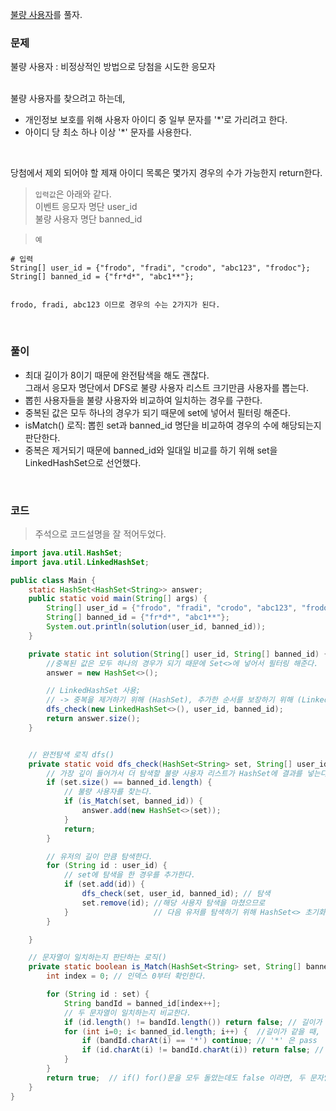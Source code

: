 [불량 사용자](https://school.programmers.co.kr/learn/courses/30/lessons/64064)를 풀자. <br>

### 문제
불량 사용자 : 비정상적인 방법으로 당첨을 시도한 응모자 <br> <br>

불량 사용자를 찾으려고 하는데, <br>
+ 개인정보 보호를 위해 사용자 아이디 중 일부 문자를 '*'로 가리려고 한다.
+ 아이디 당 최소 하나 이상 '*' 문자를 사용한다.

 <br>
 
당첨에서 제외 되어야 할 제재 아이디 목록은 몇가지 경우의 수가 가능한지 return한다. <br>
> `입력값`은 아래와 같다. <br>
> 이벤트 응모자 명단 user_id  <br>
> 불량 사용자 명단 banned_id

> `예`

```
# 입력
String[] user_id = {"frodo", "fradi", "crodo", "abc123", "frodoc"};
String[] banned_id = {"fr*d*", "abc1**"};


frodo, fradi, abc123 이므로 경우의 수는 2가지가 된다.
```

<br>

### 풀이
+ 최대 길이가 8이기 때문에 완전탐색을 해도 괜찮다. <br> 그래서 응모자 명단에서 DFS로 불량 사용자 리스트 크기만큼 사용자를 뽑는다.
+ 뽑힌 사용자들을 불량 사용자와 비교하여 일치하는 경우를 구한다.
+ 중복된 값은 모두 하나의 경우가 되기 때문에 set에 넣어서 필터링 해준다.
+ isMatch() 로직: 뽑힌 set과 banned_id 명단을 비교하여 경우의 수에 해당되는지 판단한다.
+ 중복은 제거되기 때문에 banned_id와 일대일 비교를 하기 위해 set을 LinkedHashSet으로 선언했다.

<br>

### 코드
> 주석으로 코드설명을 잘 적어두었다.

```java
import java.util.HashSet;
import java.util.LinkedHashSet;

public class Main {
    static HashSet<HashSet<String>> answer;
    public static void main(String[] args) {
        String[] user_id = {"frodo", "fradi", "crodo", "abc123", "frodoc"};
        String[] banned_id = {"fr*d*", "abc1**"};
        System.out.println(solution(user_id, banned_id));
    }

    private static int solution(String[] user_id, String[] banned_id) {
        //중복된 값은 모두 하나의 경우가 되기 때문에 Set<>에 넣어서 필터링 해준다.
        answer = new HashSet<>();

        // LinkedHashSet 사용;
        // -> 중복을 제거하기 위해 (HashSet), 추가한 순서를 보장하기 위해 (LinkedHashSet)으로 사용했다.
        dfs_check(new LinkedHashSet<>(), user_id, banned_id);
        return answer.size();
    }


    // 완전탐색 로직 dfs()
    private static void dfs_check(HashSet<String> set, String[] user_id, String[] banned_id) {
        // 가장 깊이 들어가서 더 탐색할 불량 사용자 리스트가 HashSet에 결과를 넣는다.
        if (set.size() == banned_id.length) {
            // 불량 사용자를 찾는다.
            if (is_Match(set, banned_id)) {
                answer.add(new HashSet<>(set));
            }
            return;
        }

        // 유저의 길이 만큼 탐색한다.
        for (String id : user_id) {
            // set에 탐색을 한 경우를 추가한다.
            if (set.add(id)) {
                dfs_check(set, user_id, banned_id); // 탐색
                set.remove(id); //해당 사용자 탐색을 마쳤으므로
            }                   // 다음 유저를 탐색하기 위해 HashSet<> 초기화
        }

    }

    // 문자열이 일치하는지 판단하는 로직()
    private static boolean is_Match(HashSet<String> set, String[] banned_id) {
        int index = 0; // 인덱스 0부터 확인한다.

        for (String id : set) {
            String bandId = banned_id[index++];
            // 두 문자열이 일치하는지 비교한다.
            if (id.length() != bandId.length()) return false; // 길이가 같은지?
            for (int i=0; i< banned_id.length; i++) {  //길이가 같을 때,
                if (bandId.charAt(i) == '*') continue; // '*' 은 pass
                if (id.charAt(i) != bandId.charAt(i)) return false; // 문자열이 다르면 false
            }
        }
        return true;  // if() for()문을 모두 돌았는데도 false 이라면, 두 문자열은 일치한다고 본다.
    }
}
```
